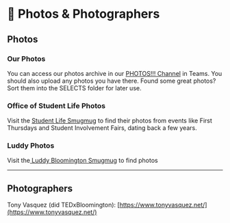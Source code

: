# 📸 Photos & Photographers

## Photos

### Our Photos

You can access our photos archive in our [PHOTOS!!! Channel](https://teams.microsoft.com/l/channel/19%3A2c9aec9e6ef64fa792c805a1020c24e3%40thread.tacv2/PHOTOS!!!?groupId=13a3570e-1587-4b29-9596-18efe1cf3500\&tenantId=1113be34-aed1-4d00-ab4b-cdd02510be91) in Teams. You should also upload any photos you have there. Found some great photos? Sort them into the SELECTS folder for later use.

### Office of Student Life Photos

Visit the [Student Life Smugmug](https://iustudentlife.smugmug.com/) to find their photos from events like First Thursdays and Student Involvement Fairs, dating back a few years.

### Luddy Photos

Visit the[ Luddy Bloomington Smugmug](https://luddybloomington.smugmug.com/) to find photos

***

## Photographers

Tony Vasquez (did TEDxBloomington): [https://www.tonyvasquez.net/](https://www.tonyvasquez.net/)







